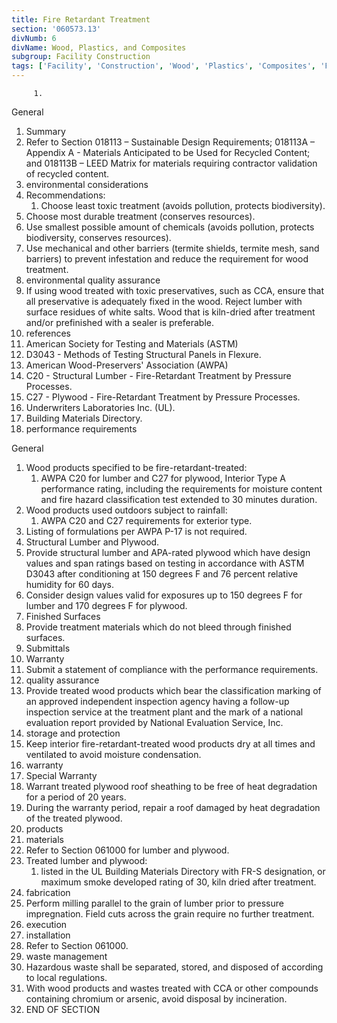 ```yaml
---
title: Fire Retardant Treatment
section: '060573.13'
divNumb: 6
divName: Wood, Plastics, and Composites
subgroup: Facility Construction
tags: ['Facility', 'Construction', 'Wood', 'Plastics', 'Composites', 'Fire', 'Retardant', 'Treatment']
---
```


         1. 
General
   1. Summary
   1. Refer to Section 018113 – Sustainable Design Requirements; 018113A – Appendix A - Materials Anticipated to be Used for Recycled Content; and 018113B – LEED Matrix for materials requiring contractor validation of recycled content.
   1. environmental considerations
   1. Recommendations:
      1. Choose least toxic treatment (avoids pollution, protects biodiversity).
   1. Choose most durable treatment (conserves resources).
   1. Use smallest possible amount of chemicals (avoids pollution, protects biodiversity, conserves resources).
   1. Use mechanical and other barriers (termite shields, termite mesh, sand barriers) to prevent infestation and reduce the requirement for wood treatment.
   1. environmental quality assurance
   1. If using wood treated with toxic preservatives, such as CCA, ensure that all preservative is adequately fixed in the wood. Reject lumber with surface residues of white salts. Wood that is kiln-dried after treatment and/or prefinished with a sealer is preferable.
   1. references
   1. American Society for Testing and Materials (ASTM)
   1. D3043 - Methods of Testing Structural Panels in Flexure.
   1. American Wood-Preservers' Association (AWPA)
   1. C20 - Structural Lumber - Fire-Retardant Treatment by Pressure Processes.
   1. C27 - Plywood - Fire-Retardant Treatment by Pressure Processes.
   1. Underwriters Laboratories Inc. (UL).
   1. Building Materials Directory.
   1. performance requirements

General
   1. Wood products specified to be fire-retardant-treated:
      1. AWPA C20 for lumber and C27 for plywood, Interior Type A performance rating, including the requirements for moisture content and fire hazard classification test extended to 30 minutes duration.
   1. Wood products used outdoors subject to rainfall:
      1. AWPA C20 and C27 requirements for exterior type.
   1. Listing of formulations per AWPA P-17 is not required.
   1. Structural Lumber and Plywood.
   1. Provide structural lumber and APA-rated plywood which have design values and span ratings based on testing in accordance with ASTM D3043 after conditioning at 150 degrees F and 76 percent relative humidity for 60 days.
   1. Consider design values valid for exposures up to 150 degrees F for lumber and 170 degrees F for plywood.
   1. Finished Surfaces
   1. Provide treatment materials which do not bleed through finished surfaces.
   1. Submittals
   1. Warranty
   1. Submit a statement of compliance with the performance requirements.
   1. quality assurance
   1. Provide treated wood products which bear the classification marking of an approved independent inspection agency having a follow-up inspection service at the treatment plant and the mark of a national evaluation report provided by National Evaluation Service, Inc.
   1. storage and protection
   1. Keep interior fire-retardant-treated wood products dry at all times and ventilated to avoid moisture condensation.
   1. warranty
   1. Special Warranty
   1. Warrant treated plywood roof sheathing to be free of heat degradation for a period of 20 years.
   1. During the warranty period, repair a roof damaged by heat degradation of the treated plywood.
   1. products
   1. materials
   1. Refer to Section 061000 for lumber and plywood.
   1. Treated lumber and plywood:
      1. listed in the UL Building Materials Directory with FR-S designation, or maximum smoke developed rating of 30, kiln dried after treatment.
   1. fabrication
   1. Perform milling parallel to the grain of lumber prior to pressure impregnation. Field cuts across the grain require no further treatment.
   1. execution
   1. installation
   1. Refer to Section 061000.
   1. waste management
   1. Hazardous waste shall be separated, stored, and disposed of according to local regulations.
   1. With wood products and wastes treated with CCA or other compounds containing chromium or arsenic, avoid disposal by incineration.
1. END OF SECTION

